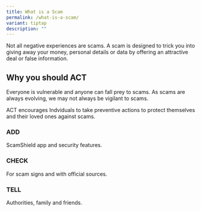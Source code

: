 ```yaml
---
title: What is a Scam
permalink: /what-is-a-scam/
variant: tiptap
description: ""
---
```

<p>Not all negative experiences are scams. A scam is designed to trick you
into giving away your money, personal details or data by offering an attractive
deal or false information.</p>
<h2><strong>Why you should ACT</strong></h2>
<p>Everyone is vulnerable and anyone can fall prey to scams. As scams are
always evolving, we may not always be vigilant to scams.</p>
<p>ACT encourages Indviduals to take preventive actions to protect themselves
and their loved ones against scams.</p>
<h3><strong>ADD</strong></h3>
<p>ScamShield app and security features.</p>
<h3><strong>CHECK</strong></h3>
<p>For scam signs and with official sources.</p>
<h3><strong>TELL</strong></h3>
<p>Authorities, family and friends.</p>
